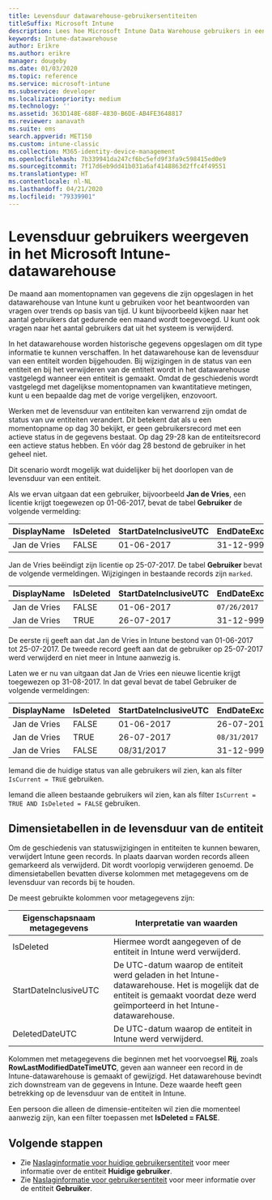 ```yaml
---
title: Levensduur datawarehouse-gebruikersentiteiten
titleSuffix: Microsoft Intune
description: Lees hoe Microsoft Intune Data Warehouse gebruikers in een tijdlijn laat zien.
keywords: Intune-datawarehouse
author: Erikre
ms.author: erikre
manager: dougeby
ms.date: 01/03/2020
ms.topic: reference
ms.service: microsoft-intune
ms.subservice: developer
ms.localizationpriority: medium
ms.technology: ''
ms.assetid: 363D148E-688F-4830-B6DE-AB4FE3648817
ms.reviewer: aanavath
ms.suite: ems
search.appverid: MET150
ms.custom: intune-classic
ms.collection: M365-identity-device-management
ms.openlocfilehash: 7b339941da247cf6bc5efd9f3fa9c598415ed0e9
ms.sourcegitcommit: 7f17d6eb9dd41b031a6af4148863d2ffc4f49551
ms.translationtype: HT
ms.contentlocale: nl-NL
ms.lasthandoff: 04/21/2020
ms.locfileid: "79339901"
---
```

# <a name="user-lifetime-representation-in-the-microsoft-intune-data-warehouse"></a>Levensduur gebruikers weergeven in het Microsoft Intune-datawarehouse

De maand aan momentopnamen van gegevens die zijn opgeslagen in het datawarehouse van Intune kunt u gebruiken voor het beantwoorden van vragen over trends op basis van tijd. U kunt bijvoorbeeld kijken naar het aantal gebruikers dat gedurende een maand wordt toegevoegd. U kunt ook vragen naar het aantal gebruikers dat uit het systeem is verwijderd.

In het datawarehouse worden historische gegevens opgeslagen om dit type informatie te kunnen verschaffen. In het datawarehouse kan de levensduur van een entiteit worden bijgehouden. Bij wijzigingen in de status van een entiteit en bij het verwijderen van de entiteit wordt in het datawarehouse vastgelegd wanneer een entiteit is gemaakt. Omdat de geschiedenis wordt vastgelegd met dagelijkse momentopnamen van kwantitatieve metingen, kunt u een bepaalde dag met de vorige vergelijken, enzovoort.

Werken met de levensduur van entiteiten kan verwarrend zijn omdat de status van uw entiteiten verandert. Dit betekent dat als u een momentopname op dag 30 bekijkt, er geen gebruikersrecord met een actieve status in de gegevens bestaat. Op dag 29-28 kan de entiteitsrecord een actieve status hebben. En vóór dag 28 bestond de gebruiker in het geheel niet.

Dit scenario wordt mogelijk wat duidelijker bij het doorlopen van de levensduur van een entiteit.

Als we ervan uitgaan dat een gebruiker, bijvoorbeeld **Jan de Vries**, een licentie krijgt toegewezen op 01-06-2017, bevat de tabel **Gebruiker** de volgende vermelding: 
 
| DisplayName | IsDeleted | StartDateInclusiveUTC | EndDateExclusiveUTC | IsCurrent 
| -- | -- | -- | -- | -- |
| Jan de Vries | FALSE | 01-06-2017 | 31-12-9999 | TRUE
 
Jan de Vries beëindigt zijn licentie op 25-07-2017. De tabel **Gebruiker** bevat de volgende vermeldingen. Wijzigingen in bestaande records zijn `marked`. 

| DisplayName | IsDeleted | StartDateInclusiveUTC | EndDateExclusiveUTC | IsCurrent 
| -- | -- | -- | -- | -- |
| Jan de Vries | FALSE | 01-06-2017 | `07/26/2017` | `FALSE` 
| Jan de Vries | TRUE | 26-07-2017 | 31-12-9999 | TRUE 

De eerste rij geeft aan dat Jan de Vries in Intune bestond van 01-06-2017 tot 25-07-2017. De tweede record geeft aan dat de gebruiker op 25-07-2017 werd verwijderd en niet meer in Intune aanwezig is.

Laten we er nu van uitgaan dat Jan de Vries een nieuwe licentie krijgt toegewezen op 31-08-2017. In dat geval bevat de tabel Gebruiker de volgende vermeldingen:
 
| DisplayName | IsDeleted | StartDateInclusiveUTC | EndDateExclusiveUTC | IsCurrent 
| -- | -- | -- | -- | -- |
| Jan de Vries | FALSE | 01-06-2017 | 26-07-2017 | FALSE 
| Jan de Vries | TRUE | 26-07-2017 | `08/31/2017` | `FALSE` 
| Jan de Vries | FALSE | 08/31/2017 | 31-12-9999 | TRUE 
 
Iemand die de huidige status van alle gebruikers wil zien, kan als filter `IsCurrent = TRUE` gebruiken. 
 
Iemand die alleen bestaande gebruikers wil zien, kan als filter `IsCurrent = TRUE AND IsDeleted = FALSE` gebruiken.

## <a name="dimension-tables-in-the-entity-lifetime"></a>Dimensietabellen in de levensduur van de entiteit

Om de geschiedenis van statuswijzigingen in entiteiten te kunnen bewaren, verwijdert Intune geen records. In plaats daarvan worden records alleen gemarkeerd als verwijderd. Dit wordt voorlopig verwijderen genoemd. De dimensietabellen bevatten diverse kolommen met metagegevens om de levensduur van records bij te houden. 

De meest gebruikte kolommen voor metagegevens zijn: 

| Eigenschapsnaam metagegevens  | Interpretatie van waarden |
|--|--|
| IsDeleted | Hiermee wordt aangegeven of de entiteit in Intune werd verwijderd. |
| StartDateInclusiveUTC  | De UTC-datum waarop de entiteit werd geladen in het Intune-datawarehouse. Het is mogelijk dat de entiteit is gemaakt voordat deze werd geïmporteerd in het Intune-datawarehouse. |
| DeletedDateUTC  | De UTC-datum waarop de entiteit in Intune werd verwijderd. |  

Kolommen met metagegevens die beginnen met het voorvoegsel **Rij**, zoals **RowLastModifiedDateTimeUTC**, geven aan wanneer een record in de Intune-datawarehouse is gemaakt of gewijzigd. Het datawarehouse bevindt zich downstream van de gegevens in Intune. Deze waarde heeft geen betrekking op de levensduur van de entiteit in Intune.  
 
Een persoon die alleen de dimensie-entiteiten wil zien die momenteel aanwezig zijn, kan een filter toepassen met **IsDeleted = FALSE**.

## <a name="next-steps"></a>Volgende stappen

- Zie [Naslaginformatie voor huidige gebruikersentiteit](reports-ref-data-model.md) voor meer informatie over de entiteit **Huidige gebruiker**.
- Zie [Naslaginformatie voor gebruikersentiteit](reports-ref-user.md) voor meer informatie over de entiteit **Gebruiker**.
